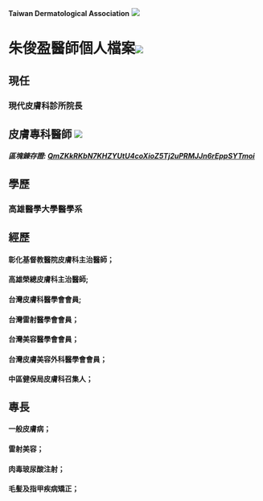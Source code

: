 **Taiwan Dermatological Association**
![](https://i.imgur.com/c4PrZud.png)
# 朱俊盈醫師個人檔案![](https://i.imgur.com/LwxVHcd.png)


## 現任

### 現代皮膚科診所院長 



## 皮膚專科醫師 ![](https://i.imgur.com/JP4b3IN.png)

##### 區塊錬存證: [QmZKkRKbN7KHZYUtU4coXioZ5Tj2uPRMJJn6rEppSYTmoi](https://explore.ipld.io/#/explore/QmZKkRKbN7KHZYUtU4coXioZ5Tj2uPRMJJn6rEppSYTmoi)


## 學歷

### 高雄醫學大學醫學系



## 經歷

#### 彰化基督教醫院皮膚科主治醫師；

#### 高雄榮總皮膚科主治醫師;

#### 台灣皮膚科醫學會會員;

#### 台灣雷射醫學會會員；

#### 台灣美容醫學會會員；

#### 台灣皮膚美容外科醫學會會員；

#### 中區健保局皮膚科召集人；



## 專長

#### 一般皮膚病；

#### 雷射美容；

#### 肉毒玻尿酸注射；

#### 毛髪及指甲疾病矯正；




